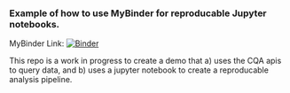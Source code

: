 ### Example of how to use MyBinder for reproducable Jupyter notebooks.

MyBinder Link: [![Binder](https://mybinder.org/badge_logo.svg)](https://mybinder.org/v2/gh/costquestassociates/BinderExampleAnalysis/HEAD)

This repo is a work in progress to create a demo that a) uses the CQA apis to query data, and b) uses a jupyter notebook to create a reproducable analysis pipeline.
